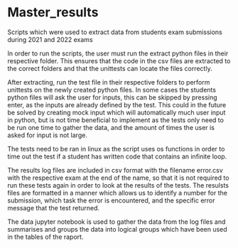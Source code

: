 # Master_results
Scripts which were used to extract data from students exam submissions during 2021 and 2022 exams

In order to run the scripts, the user must run the extract python files in their respective folder. This ensures that the code in the csv files are extracted to the correct folders and that the unittests can locate the files correctly.

After extracting, run the test file in their respective folders to perform unittests on the newly created python files. In some cases the students python files will ask the user for inputs, this can be skipped by pressing enter, as the inputs are already defined by the test. This could in the future be solved by creating mock input which will automatically much user input in python, but is not time beneficial to implement as the tests only need to be run one time to gather the data, and the amount of times the user is asked for input is not large. 

The tests need to be ran in linux as the script uses os functions in order to time out the test if a student has written code that contains an infinite loop.

The results log files are included in csv format with the filename error.csv with the respective exam at the end of the name, so that it is not required to run these tests again in order to look at the results of the tests. The resulsts files are formatted in a manner which allows us to identify a number for the submission, which task the error is encountered, and the specific error message that the test returned.

The data jupyter notebook is used to gather the data from the log files and summarises and groups the data into logical groups which have been used in the tables of the raport.
